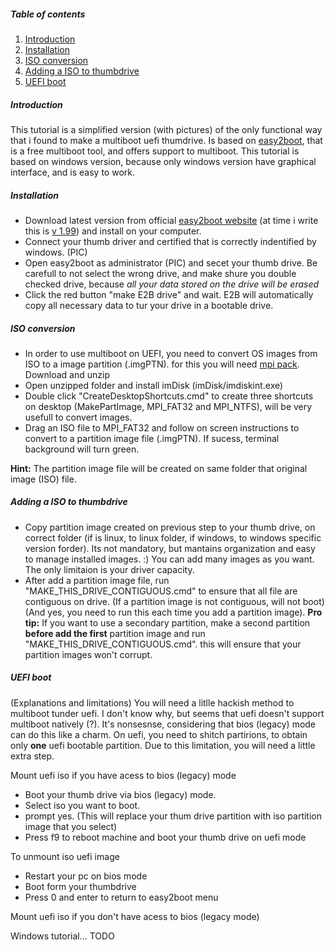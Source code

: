 ##### Table of contents
1. [Introduction](#introduction)
2. [Installation](#installation)
3. [ISO conversion](#iso-conversion)
4. [Adding a ISO to thumbdrive](#adding-a-iso-to-thumbdrive)
5. [UEFI boot](#uefi-boot)

##### Introduction
This tutorial is a simplified version (with pictures) of the only functional way that i found to make a multiboot uefi thumdrive.
Is based on [easy2boot](http://www.easy2boot.com/), that is a free multiboot tool, and offers support to multiboot.
This tutorial is based on windows version, because only windows version have graphical interface, and is easy to work.

##### Installation
* Download latest version from official [easy2boot website](http://www.easy2boot.com/download) (at time i write this is [v 1.99](http://files.easy2boot.com/200003273-a94b8ab584/Easy2Boot_v1.99.exe)) and install on your computer.
* Connect your thumb driver and certified that is correctly indentified by windows. (PIC)
* Open easy2boot as administrator (PIC) and secet your thumb drive. Be carefull to not select the wrong drive, and make shure you double checked drive, because *all your data stored on the drive will be erased*
* Click the red button "make E2B drive" and wait. E2B will automatically copy all necessary data to tur your drive in a bootable drive.

##### ISO conversion
* In order to use multiboot on UEFI, you need to convert OS images from ISO to a image partition (.imgPTN). for this you will need [mpi pack](http://www.easy2boot.com/download/mpi-pack/). Download and unzip
* Open unzipped folder and install imDisk (imDisk/imdiskint.exe)
* Double click "CreateDesktopShortcuts.cmd" to create three shortcuts on desktop (MakePartImage, MPI_FAT32 and MPI_NTFS), will be very usefull to convert images.
* Drag an ISO file to MPI_FAT32 and follow on screen instructions to convert to a partition image file (.imgPTN).
If sucess, terminal background will turn green.

**Hint:** The partition image file will be created on same folder that original image (ISO) file.

##### Adding a ISO to thumbdrive
* Copy partition image created on previous step to your thumb drive, on correct folder (if is linux, to linux folder, if windows, to windows specific version forder). Its not mandatory, but mantains organization and easy to manage installed images. :)
You can add many images as you want. The only limitaion is your driver capacity.
* After add a partition image file, run "MAKE_THIS_DRIVE_CONTIGUOUS.cmd" to ensure that all file are contiguous on drive. (If a partition image is not contiguous, will not boot)(And yes, you need to run this each time you add a  partition image).
**Pro tip:** If you want to use a secondary partition, make a second partition **before add the first** partition image and run "MAKE_THIS_DRIVE_CONTIGUOUS.cmd". this will ensure that your partition images won't corrupt.

##### UEFI boot
(Explanations and limitations)
You will need a litlle hackish method to multiboot tunder uefi.
I don't know why, but seems that uefi doesn't support multiboot natively (?). It's nonsesnse, considering that bios (legacy) mode can do this like a charm.
On uefi, you need to shitch partirions, to obtain only **one** uefi bootable partition.
Due to this limitation, you will need a little extra step.

Mount uefi iso if you have acess to bios (legacy) mode


* Boot your thumb drive via bios (legacy) mode.
* Select iso you want to boot.
* prompt yes. (This will replace your thum drive partition with iso partition image that you select)
* Press f9 to reboot machine and boot your thumb drive on uefi mode

To unmount iso uefi image
* Restart your pc on bios mode
* Boot form your thumbdrive 
* Press 0 and enter to return to easy2boot menu

Mount uefi iso if you don't have acess to bios (legacy mode)

Windows tutorial...
TODO
